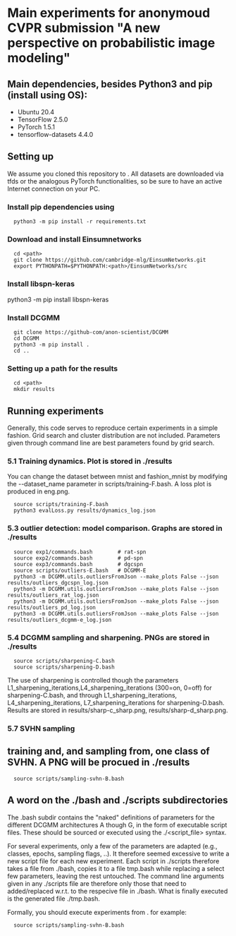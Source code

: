 # Main experiments for anonymoud CVPR submission "A new perspective on probabilistic image modeling"

## Main dependencies, besides Python3 and pip (install using OS):
* Ubuntu 20.4
* TensorFlow 2.5.0
* PyTorch 1.5.1
* tensorflow-datasets 4.4.0


## Setting up
We assume you cloned this repository to <path>. All datasets are downloaded via tfds or the analogous PyTorch functionalities, so be sure to have an active Internet connection on your PC.

### Install pip dependencies using 

```
  python3 -m pip install -r requirements.txt
```


### Download and install Einsumnetworks
```
  cd <path>
  git clone https://github.com/cambridge-mlg/EinsumNetworks.git
  export PYTHONPATH=$PYTHONPATH:<path>/EinsumNetworks/src
```

### Install libspn-keras
  python3 -m pip install libspn-keras


### Install DCGMM
```
  git clone https://github-com/anon-scientist/DCGMM
  cd DCGMM
  python3 -m pip install .
  cd ..
```

### Setting up a path for the results
```
  cd <path>
  mkdir results
```

## Running experiments
Generally, this code serves to reproduce certain experiments in a simple fashion. 
Grid search and cluster distribution are not included. Parameters given through command line are best parameters found by grid search.


### 5.1 Training dynamics. Plot is stored in ./results
You can change the dataset between mnist and fashion_mnist by modifying the --dataset_name parameter in scripts/training-F.bash. A loss plot is produced in eng.png.

```
  source scripts/training-F.bash
  python3 evalLoss.py results/dynamics_log.json
```

### 5.3 outlier detection: model comparison. Graphs are stored in ./results
```
  source exp1/commands.bash        # rat-spn
  source exp2/commands.bash        # pd-spn
  source exp3/commands.bash        # dgcspn
  source scripts/outliers-E.bash   # DCGMM-E
  python3 -m DCGMM.utils.outliersFromJson --make_plots False --json results/outliers_dgcspn_log.json
  python3 -m DCGMM.utils.outliersFromJson --make_plots False --json results/outliers_rat_log.json
  python3 -m DCGMM.utils.outliersFromJson --make_plots False --json results/outliers_pd_log.json
  python3 -m DCGMM.utils.outliersFromJson --make_plots False --json results/outliers_dcgmm-e_log.json
```

### 5.4 DCGMM sampling and sharpening. PNGs are stored in ./results
```
  source scripts/sharpening-C.bash
  source scripts/sharpening-D.bash
```
The use of sharpening is controlled though the parameters L1_sharpening_iterations,L4_sharpening_iterations (300=on, 0=off) for sharpening-C.bash, 
and through L1_sharpening_iterations, L4_sharpening_iterations, L7_sharpening_iterations for sharpening-D.bash.
Results are stored in results/sharp-c_sharp.png, results/sharp-d_sharp.png.

### 5.7 SVHN sampling
  ## training and, and sampling from, one class of SVHN. A PNG will be procued in ./results
```
  source scripts/sampling-svhn-B.bash
```

## A word on the ./bash and ./scripts subdirectories
The .bash subdir contains the "naked" definitions of parameters for the different DCGMM architectures A though G, in the form of executable script files.
These should be sourced or executed using the ./<script_file> syntax. 

For several experiments, only a few of the parameters are adapted (e.g., classes, epochs, sampling flags, ..). It therefore seemed excessive to write a new script file 
for each new experiment. Each script in ./scripts therefore takes a file from ./bash, copies it to a file tmp.bash while replacing a select few parameters, leaving the rest untouched.
The command line arguments given in any ./scripts file are therefore only those that need to added/replaced w.r.t. to the respecive file in ./bash. 
What is finally executed is the generated file ./tmp.bash.

Formally, you should execute experiments from <path>. for example:
```
  source scripts/sampling-svhn-B.bash
```



